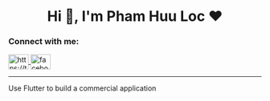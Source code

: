 <h1 align="center">Hi 👋, I'm Pham Huu Loc ❤</h1>
<h3 align="left">Connect with me:</h3>
<p align="left">
    <a href="https://x.com/phloc2192003" target="blank">
        <img align="center" src="https://raw.githubusercontent.com/rahuldkjain/github-profile-readme-generator/master/src/images/icons/Social/twitter.svg" alt="https://twitter.com/phloc2192003" height="30" width="40" />
    </a>
    <a href="https://facebook.com/phloc2193" target="blank">
        <img align="center" src="https://raw.githubusercontent.com/rahuldkjain/github-profile-readme-generator/master/src/images/icons/Social/facebook.svg" alt="facebook.com/phloc2193" height="30" width="40" />
    </a>
</p>
<hr>
<p>Use Flutter to build a commercial application</p>
